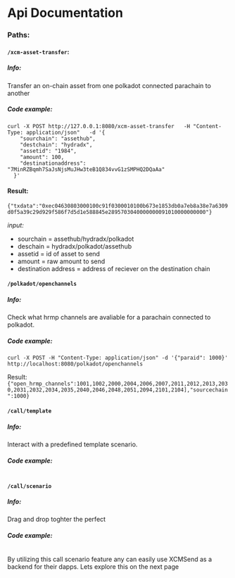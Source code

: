 # Api Documentation




### Paths:  

#### `/xcm-asset-transfer`:  

##### Info:  
Transfer an on-chain asset from one polkadot connected parachain to another


##### Code example:   
```shell
curl -X POST http://127.0.0.1:8080/xcm-asset-transfer   -H "Content-Type: application/json"   -d '{
    "sourchain": "assethub",
    "destchain": "hydradx",
    "assetid": "1984",
    "amount": 100,
    "destinationaddress": "7MinRZBqmh7SaJsNjsMuJHw3teB1Q834vvG1zSMPHQ2DQaAa"
  }'
```  
#### Result:  
`{"txdata":"0xec04630803000100c91f0300010100b673e1853db0a7eb8a38e7a6309d0f5a39c29d929f586f7d5d1e588845e2895703040000000091010000000000"}
`

*input:*   
- sourchain = assethub/hydradx/polkadot    
- deschain = hydradx/polkadot/assethub   
- assetid = id of asset to send   
- amount = raw amount to send   
- destination address = address of reciever on the destination chain  



#### `/polkadot/openchannels`  

##### Info:  
Check what hrmp channels are avaliable for a parachain connected to polkadot.  



##### Code example:   
```shell
curl -X POST -H "Content-Type: application/json" -d '{"paraid": 1000}' http://localhost:8080/polkadot/openchannels              
```

Result: 
`{"open_hrmp_channels":1001,1002,2000,2004,2006,2007,2011,2012,2013,2030,2031,2032,2034,2035,2040,2046,2048,2051,2094,2101,2104],"sourcechain":1000}`


#### `/call/template`  

##### Info:  
Interact with a predefined template scenario.  

##### Code example:   
```shell
```


#### `/call/scenario`  

##### Info:  
Drag and drop toghter the perfect 

##### Code example:   
```shell
```

By utilizing this call scenario  feature any can easily use XCMSend as a backend for their dapps. Lets explore this on the next page
